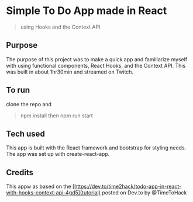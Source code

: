 # Simple To Do App made in React
> using Hooks and the Context API

## Purpose
The purpose of this project was to make a quick app and familiarize myself with using functional components, React Hooks, and the Context API.
This was built in about 1hr30min and streamed on Twitch.

## To run
clone the repo and 
>   npm install
then
>   npm run start

## Tech used
This app is built with the React framework and bootstrap for styling needs.
The app was set up with create-react-app.

## Credits
This appw as based on the [https://dev.to/time2hack/todo-app-in-react-with-hooks-context-api-4gd5](tutorial) posted on Dev.to by @TimeToHack